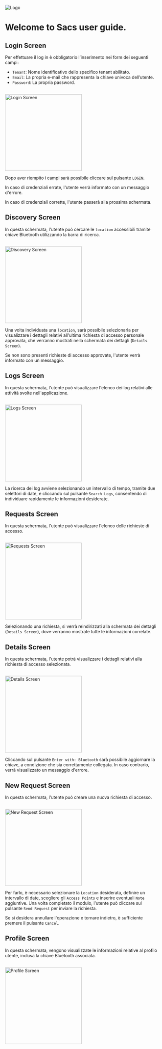 ![Logo](./assets/logo_sacs.png "Logo")

# Welcome to Sacs user guide.

## Login Screen
Per effettuare il log in è obbligatorio l’inserimento nei form dei seguenti campi: 

* `Tenant`: Nome identificativo dello specifico tenant abilitato.
* `Email`: La propria e-mail che rappresenta la chiave univoca dell’utente.
* `Password`: La propria password.

<div style="margin-top: 30px;">
    <img src="../assets/screens/login_screen.png" alt="Login Screen" width="250">
</div>

Dopo aver riempito i campi sarà possibile cliccare sul pulsante `LOGIN`.

In caso di credenziali errate, l'utente verrà informato con un messaggio d'errore.

In caso di credenziali corrette, l'utente passerà alla prossima schermata.

## Discovery Screen

In questa schermata, l'utente può cercare le `location` accessibili tramite chiave Bluetooth utilizzando la barra di ricerca.

<div style="margin-top: 30px;">
    <img src="../assets/screens/discovery_screen.png" alt="Discovery Screen" width="250">
</div>

Una volta individuata una `location`, sarà possibile selezionarla per visualizzare i dettagli relativi all'ultima richiesta di accesso personale approvata, che verranno mostrati nella schermata dei dettagli (`Details Screen`).

Se non sono presenti richieste di accesso approvate, l'utente verrà informato con un messaggio.

## Logs Screen

In questa schermata, l'utente può visualizzare l'elenco dei log relativi alle attività svolte nell'applicazione.

<div style="margin-top: 30px;">
    <img src="../assets/screens/logs_screen.png" alt="Logs Screen" width="250">
</div>

La ricerca dei log avviene selezionando un intervallo di tempo, tramite due selettori di date, e cliccando sul pulsante `Search Logs`, consentendo di individuare rapidamente le informazioni desiderate.

## Requests Screen

In questa schermata, l'utente può visualizzare l'elenco delle richieste di accesso.

<div style="margin-top: 30px;">
    <img src="../assets/screens/requests_screen.png" alt="Requests Screen" width="250">
</div>

Selezionando una richiesta, si verrà reindirizzati alla schermata dei dettagli (`Details Screen`), dove verranno mostrate tutte le informazioni correlate.

## Details Screen

In questa schermata, l'utente potrà visualizzare i dettagli relativi alla richiesta di accesso selezionata.

<div style="margin-top: 30px;">
    <img src="../assets/screens/details_screen.png" alt="Details Screen" width="250">
</div>

Cliccando sul pulsante `Enter with: Bluetooth` sarà possibile aggiornare la chiave, a condizione che sia correttamente collegata. In caso contrario, verrà visualizzato un messaggio d'errore.

## New Request Screen

In questa schermata, l'utente può creare una nuova richiesta di accesso.

<div style="margin-top: 30px;">
    <img src="../assets/screens/new_request_screen.png" alt="New Request Screen" width="250">
</div>

Per farlo, è necessario selezionare la `Location` desiderata, definire un intervallo di date, scegliere gli `Access Points` e inserire eventuali `Note` aggiuntive. Una volta completato il modulo, l'utente può cliccare sul pulsante `Send Request` per inviare la richiesta.

Se si desidera annullare l'operazione e tornare indietro, è sufficiente premere il pulsante `Cancel`.

## Profile Screen

In questa schermata, vengono visualizzate le informazioni relative al profilo utente, inclusa la chiave Bluetooth associata.

<div style="margin-top: 30px;">
    <img src="../assets/screens/profile_screen.png" alt="Profile Screen" width="250">
</div>